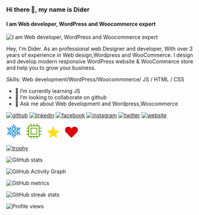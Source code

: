 ### Hi there 👋, my name is Dider
#### I am Web developer, WordPress and Woocommerce expert
![I am Web developer, WordPress and Woocommerce expert](https://twitter.com/DiderNiladro/header_photo)

Hey, I'm Dider. As an professional web Designer and developer,  With over 3 years of experience in Web design,Wordpress and WooCommerce. I design and develop modern responsive  WordPress website & WooCommerce store and help you to grow your business.

Skills: Web development/WordPress/Woocommmerce/ JS / HTML / CSS

- 🌱 I’m currently learning JS 
- 👯 I’m looking to collaborate on github 
- 💬 Ask me about Web development and Wordpress,Woocommerce 


[<img src='https://cdn.jsdelivr.net/npm/simple-icons@3.0.1/icons/github.svg' alt='github' height='40'>](https://github.com/devdider)  [<img src='https://cdn.jsdelivr.net/npm/simple-icons@3.0.1/icons/linkedin.svg' alt='linkedin' height='40'>](https://www.linkedin.com/in/https://www.linkedin.com/in/devdider/)  [<img src='https://cdn.jsdelivr.net/npm/simple-icons@3.0.1/icons/facebook.svg' alt='facebook' height='40'>](https://www.facebook.com/diderismm)  [<img src='https://cdn.jsdelivr.net/npm/simple-icons@3.0.1/icons/instagram.svg' alt='instagram' height='40'>](https://www.instagram.com/diderismm/)  [<img src='https://cdn.jsdelivr.net/npm/simple-icons@3.0.1/icons/twitter.svg' alt='twitter' height='40'>](https://twitter.com/diderniladro)  [<img src='https://cdn.jsdelivr.net/npm/simple-icons@3.0.1/icons/icloud.svg' alt='website' height='40'>](devdider.com)  

<a href='https://archiveprogram.github.com/'><img src='https://raw.githubusercontent.com/acervenky/animated-github-badges/master/assets/acbadge.gif' width='40' height='40'></a> <a href='https://docs.github.com/en/developers'><img src='https://raw.githubusercontent.com/acervenky/animated-github-badges/master/assets/devbadge.gif' width='40' height='40'></a> <a href='https://stars.github.com/'><img src='https://raw.githubusercontent.com/acervenky/animated-github-badges/master/assets/starbadge.gif' width='35' height='35'></a> <a href='https://docs.github.com/en/github/supporting-the-open-source-community-with-github-sponsors'><img src='https://raw.githubusercontent.com/acervenky/animated-github-badges/master/assets/sponsorbadge.gif' width='35' height='35'></a> 

[![trophy](https://github-profile-trophy.vercel.app/?username=devdider)](https://github.com/ryo-ma/github-profile-trophy)

![GitHub stats](https://github-readme-stats.vercel.app/api?username=devdider&show_icons=true&count_private=true)  

![GitHub Activity Graph](https://activity-graph.herokuapp.com/graph?username=devdider)  

![GitHub metrics](https://metrics.lecoq.io/devdider)  

![GitHub streak stats](https://streak-stats.demolab.com/?user=devdider)  

![Profile views](https://gpvc.arturio.dev/devdider)  
